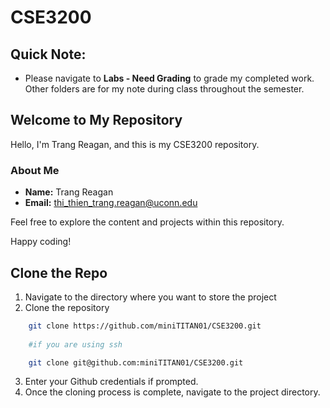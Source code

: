 # CSE3200 

## Quick Note: 
- Please navigate to **Labs - Need Grading** to grade my completed work. Other folders are for my note during class throughout the semester. 

## Welcome to My Repository

Hello, I'm Trang Reagan, and this is my CSE3200 repository.

### About Me
- **Name:** Trang Reagan
- **Email:** thi_thien_trang.reagan@uconn.edu

Feel free to explore the content and projects within this repository.

Happy coding!

## **Clone the Repo**

1. Navigate to the directory where you want to store the project 
2. Clone the repository 
``` bash 
    git clone https://github.com/miniTITAN01/CSE3200.git
    
    #if you are using ssh 

    git clone git@github.com:miniTITAN01/CSE3200.git
```

3. Enter your Github credentials if prompted. 
4. Once the cloning process is complete, navigate to the project directory. 